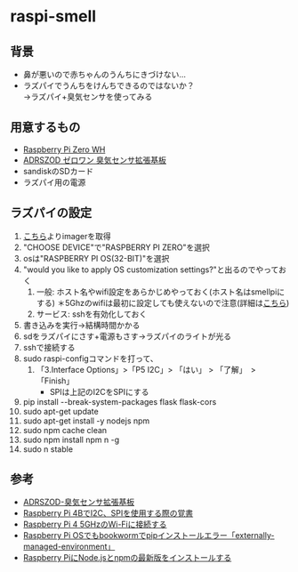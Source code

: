 # raspi-smell

## 背景
- 鼻が悪いので赤ちゃんのうんちにきづけない...  
- ラズパイでうんちをけんちできるのではないか？  
    →ラズパイ+臭気センサを使ってみる


## 用意するもの
- [Raspberry Pi Zero WH](https://akizukidenshi.com/catalog/g/g112958/)
- [ADRSZOD ゼロワン 臭気センサ拡張基板](https://bit-trade-one.co.jp/adrszod/)
- sandiskのSDカード
- ラズパイ用の電源


## ラズパイの設定
1. [こちら](https://www.raspberrypi.com/software/)よりimagerを取得
1. "CHOOSE DEVICE"で"RASPBERRY PI ZERO"を選択
1. osは"RASPBERRY PI OS(32-BIT)"を選択
1. "would you like to apply OS customization settings?"と出るのでやっておく
    1. 一般: ホスト名やwifi設定をあらかじめやっておく(ホスト名はsmellpiにする) 
        ＊5Ghzのwifiは最初に設定しても使えないので注意(詳細は[こちら](https://qiita.com/ymktmk/items/424a34191585db25bdab))
    1. サービス: sshを有効化しておく
1. 書き込みを実行→結構時間かかる
1. sdをラズパイにさす+電源もさす→ラズパイのライトが光る
1. sshで接続する
1. sudo raspi-configコマンドを打って、
    1. 「3.Interface Options」>「P5 I2C」> 「はい」 > 「了解」　> 「Finish」
        * SPIは上記のI2CをSPIにする
1. pip install --break-system-packages flask flask-cors
1. sudo apt-get update
1. sudo apt-get install -y nodejs npm
1. sudo npm cache clean
1. sudo npm install npm n -g
1. sudo n stable

    


## 参考
- [ADRSZOD-臭気センサ拡張基板](https://github.com/bit-trade-one/RasPi-Zero-One-Series/tree/master/5th/ADRSZOD_Odd_Sensor)
- [Raspberry Pi 4BでI2C、SPIを使用する際の覚書](https://qiita.com/airpocket/items/c0bb5bfdcc5a2c4ec19b)
- [Raspberry Pi 4 5GHzのWi-Fiに接続する](https://qiita.com/ymktmk/items/424a34191585db25bdab)
- [Raspberry Pi OSでもbookwormでpipインストールエラー「externally-managed-environment」](https://raspida.com/pip-error-pep668/)
- [Raspberry PiにNode.jsとnpmの最新版をインストールする](https://qiita.com/mascii/items/77c685df65c4cbca9315)